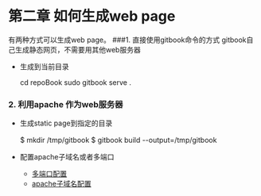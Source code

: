 

# 第二章 如何生成web page
有两种方式可以生成web page。
###1. 直接使用gitbook命令的方式
gitbook自己生成静态网页，不需要用其他web服务器


* 生成到当前目录
 

    cd repoBook
    sudo gitbook serve .
    
### 2. 利用apache 作为web服务器

* 生成static page到指定的目录


    $ mkdir /tmp/gitbook
    $ gitbook build --output=/tmp/gitbook　

* 配置apache子域名或者多端口

    * [多端口配置](multi-port.md)
    * [apache子域名配置](sub-domain.md)


